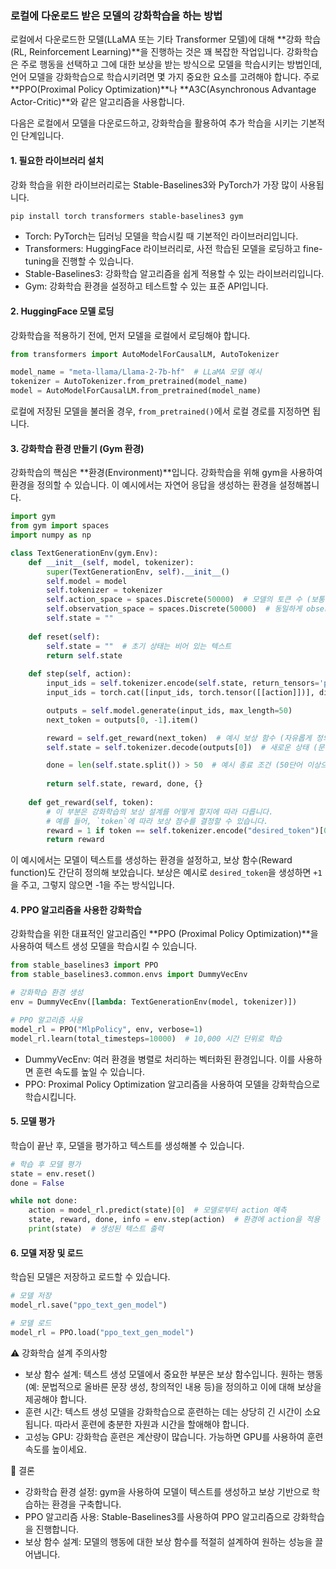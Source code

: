 ### 로컬에 다운로드 받은 모델의 강화학습을 하는 방법

로컬에서 다운로드한 모델(LLaMA 또는 기타 Transformer 모델)에 대해 **강화 학습(RL, Reinforcement Learning)**을 진행하는 것은 꽤 복잡한 작업입니다. 강화학습은 주로 행동을 선택하고 그에 대한 보상을 받는 방식으로 모델을 학습시키는 방법인데, 언어 모델을 강화학습으로 학습시키려면 몇 가지 중요한 요소를 고려해야 합니다. 주로 **PPO(Proximal Policy Optimization)**나 **A3C(Asynchronous Advantage Actor-Critic)**와 같은 알고리즘을 사용합니다.

다음은 로컬에서 모델을 다운로드하고, 강화학습을 활용하여 추가 학습을 시키는 기본적인 단계입니다.

#### 1. 필요한 라이브러리 설치
강화 학습을 위한 라이브러리로는 Stable-Baselines3와 PyTorch가 가장 많이 사용됩니다.

```bash
pip install torch transformers stable-baselines3 gym
```

- Torch: PyTorch는 딥러닝 모델을 학습시킬 때 기본적인 라이브러리입니다.
- Transformers: HuggingFace 라이브러리로, 사전 학습된 모델을 로딩하고 fine-tuning을 진행할 수 있습니다.
- Stable-Baselines3: 강화학습 알고리즘을 쉽게 적용할 수 있는 라이브러리입니다.
- Gym: 강화학습 환경을 설정하고 테스트할 수 있는 표준 API입니다.

#### 2. HuggingFace 모델 로딩
강화학습을 적용하기 전에, 먼저 모델을 로컬에서 로딩해야 합니다.

```python
from transformers import AutoModelForCausalLM, AutoTokenizer

model_name = "meta-llama/Llama-2-7b-hf"  # LLaMA 모델 예시
tokenizer = AutoTokenizer.from_pretrained(model_name)
model = AutoModelForCausalLM.from_pretrained(model_name)
```

로컬에 저장된 모델을 불러올 경우, `from_pretrained()`에서 로컬 경로를 지정하면 됩니다.

#### 3. 강화학습 환경 만들기 (Gym 환경)
강화학습의 핵심은 **환경(Environment)**입니다. 강화학습을 위해 gym을 사용하여 환경을 정의할 수 있습니다. 이 예시에서는 자연어 응답을 생성하는 환경을 설정해봅니다.

```python
import gym
from gym import spaces
import numpy as np

class TextGenerationEnv(gym.Env):
    def __init__(self, model, tokenizer):
        super(TextGenerationEnv, self).__init__()
        self.model = model
        self.tokenizer = tokenizer
        self.action_space = spaces.Discrete(50000)  # 모델의 토큰 수 (보통은 vocab_size)
        self.observation_space = spaces.Discrete(50000)  # 동일하게 observation도 토큰 기반
        self.state = ""
    
    def reset(self):
        self.state = ""  # 초기 상태는 비어 있는 텍스트
        return self.state
    
    def step(self, action):
        input_ids = self.tokenizer.encode(self.state, return_tensors='pt')
        input_ids = torch.cat([input_ids, torch.tensor([[action]])], dim=-1)  # 새 토큰을 추가

        outputs = self.model.generate(input_ids, max_length=50)
        next_token = outputs[0, -1].item()

        reward = self.get_reward(next_token)  # 예시 보상 함수 (자유롭게 정의)
        self.state = self.tokenizer.decode(outputs[0])  # 새로운 상태 (문장)

        done = len(self.state.split()) > 50  # 예시 종료 조건 (50단어 이상으로 길어진다면 종료)
        
        return self.state, reward, done, {}
    
    def get_reward(self, token):
        # 이 부분은 강화학습의 보상 설계를 어떻게 할지에 따라 다릅니다.
        # 예를 들어, `token`에 따라 보상 점수를 결정할 수 있습니다.
        reward = 1 if token == self.tokenizer.encode("desired_token")[0] else -1
        return reward
```

이 예시에서는 모델이 텍스트를 생성하는 환경을 설정하고, 보상 함수(Reward function)도 간단히 정의해 보았습니다. 보상은 예시로 `desired_token`을 생성하면 `+1`을 주고, 그렇지 않으면 -1을 주는 방식입니다.

#### 4. PPO 알고리즘을 사용한 강화학습

강화학습을 위한 대표적인 알고리즘인 **PPO (Proximal Policy Optimization)**을 사용하여 텍스트 생성 모델을 학습시킬 수 있습니다.

```python
from stable_baselines3 import PPO
from stable_baselines3.common.envs import DummyVecEnv

# 강화학습 환경 생성
env = DummyVecEnv([lambda: TextGenerationEnv(model, tokenizer)])

# PPO 알고리즘 사용
model_rl = PPO("MlpPolicy", env, verbose=1)
model_rl.learn(total_timesteps=10000)  # 10,000 시간 단위로 학습
```

- DummyVecEnv: 여러 환경을 병렬로 처리하는 벡터화된 환경입니다. 이를 사용하면 훈련 속도를 높일 수 있습니다.
- PPO: Proximal Policy Optimization 알고리즘을 사용하여 모델을 강화학습으로 학습시킵니다.

#### 5. 모델 평가

학습이 끝난 후, 모델을 평가하고 텍스트를 생성해볼 수 있습니다.

```python
# 학습 후 모델 평가
state = env.reset()
done = False

while not done:
    action = model_rl.predict(state)[0]  # 모델로부터 action 예측
    state, reward, done, info = env.step(action)  # 환경에 action을 적용
    print(state)  # 생성된 텍스트 출력
```

#### 6. 모델 저장 및 로드

학습된 모델은 저장하고 로드할 수 있습니다.

```python
# 모델 저장
model_rl.save("ppo_text_gen_model")

# 모델 로드
model_rl = PPO.load("ppo_text_gen_model")
```

⚠️ 강화학습 설계 주의사항
- 보상 함수 설계: 텍스트 생성 모델에서 중요한 부분은 보상 함수입니다. 원하는 행동(예: 문법적으로 올바른 문장 생성, 창의적인 내용 등)을 정의하고 이에 대해 보상을 제공해야 합니다.
- 훈련 시간: 텍스트 생성 모델을 강화학습으로 훈련하는 데는 상당히 긴 시간이 소요됩니다. 따라서 훈련에 충분한 자원과 시간을 할애해야 합니다.
- 고성능 GPU: 강화학습 훈련은 계산량이 많습니다. 가능하면 GPU를 사용하여 훈련 속도를 높이세요.

📌 결론
- 강화학습 환경 설정: gym을 사용하여 모델이 텍스트를 생성하고 보상 기반으로 학습하는 환경을 구축합니다.
- PPO 알고리즘 사용: Stable-Baselines3를 사용하여 PPO 알고리즘으로 강화학습을 진행합니다.
- 보상 함수 설계: 모델의 행동에 대한 보상 함수를 적절히 설계하여 원하는 성능을 끌어냅니다.
